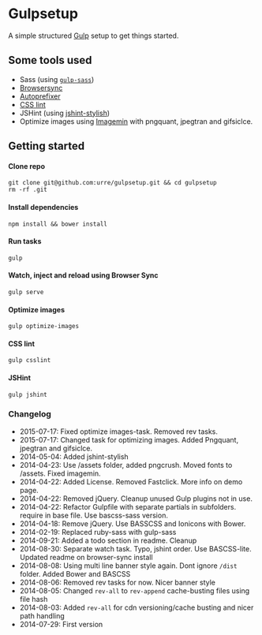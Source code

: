 # Gulpsetup

A simple structured [Gulp](http://gulpjs.com) setup to get things started.

## Some tools used

+ Sass (using [``gulp-sass``](https://www.npmjs.com/package/gulp-sass))
+ [Browsersync](http://browsersync.io)
+ [Autoprefixer](https://github.com/ai/autoprefixer)
+ [CSS lint](http://csslint.net/)
+ JSHint (using [jshint-stylish](https://github.com/sindresorhus/jshint-stylish))
+ Optimize images using [Imagemin](https://github.com/sindresorhus/gulp-imagemin) with pngquant, jpegtran and gifsiclce.

## Getting started

#### Clone repo

	git clone git@github.com:urre/gulpsetup.git && cd gulpsetup
	rm -rf .git

#### Install dependencies

	npm install && bower install

#### Run tasks

	gulp

#### Watch, inject and reload using Browser Sync

	gulp serve

#### Optimize images

	gulp optimize-images

#### CSS lint

	gulp csslint

#### JSHint
	
	gulp jshint

### Changelog

+ 2015-07-17: Fixed optimize images-task. Removed rev tasks.
+ 2015-07-17: Changed task for optimizing images. Added Pngquant, jpegtran and gifsiclce.
+ 2014-05-04: Added jshint-stylish
+ 2014-04-23: Use /assets folder, added pngcrush. Moved fonts to /assets. Fixed imagemin.
+ 2014-04-22: Added License. Removed Fastclick. More info on demo page.
+ 2014-04-22: Removed jQuery. Cleanup unused Gulp plugins not in use. 
+ 2014-04-22: Refactor Gulpfile with separate partials in subfolders. require in base file. Use bascss-sass version.
+ 2014-04-18: Remove jQuery. Use BASSCSS and Ionicons with Bower.
+ 2014-02-19: Replaced ruby-sass with gulp-sass
+ 2014-09-21: Added a todo section in readme. Cleanup
+ 2014-08-30: Separate watch task. Typo, jshint order. Use BASCSS-lite. Updated readme on browser-sync install
+ 2014-08-08: Using multi line banner style again. Dont ignore `/dist` folder. Added Bower and BASCSS
+ 2014-08-06: Removed rev tasks for now. Nicer banner style
+ 2014-08-05: Changed `rev-all` to `rev-append` cache-busting files using file hash
+ 2014-08-03: Added `rev-all` for cdn versioning/cache busting and nicer path handling
+ 2014-07-29: First version